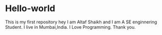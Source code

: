# Hello-world
This is my first repository
hey I am Altaf Shaikh and I am A SE enginnering Student.
I live in Mumbai,India.
I Love Programming.
Thank you.
